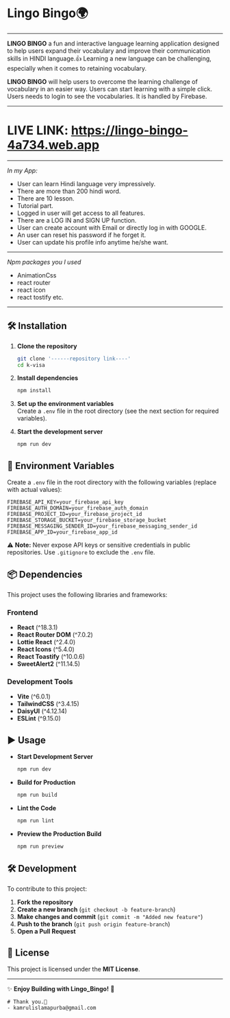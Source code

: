 # Lingo Bingo🌍

------------------------------

**LINGO BINGO**  a fun and interactive language learning application designed to help users expand their vocabulary and improve their communication skills in HINDI language.👍
Learning a new language can be challenging, especially when it comes to retaining vocabulary.

**LINGO BINGO** will help users to overcome the learning challenge of vocabulary in an easier way.  Users can start learning with a simple click. Users needs to login to see the vocabularies. It is handled by Firebase.  

------------------------------

# **LIVE LINK: https://lingo-bingo-4a734.web.app**

---------------------------

*In my App:*
  - User can learn Hindi language very impressively.
  - There are more than 200 hindi word.
  - There are 10 lesson.
  - Tutorial part.
  - Logged in user will get access to all features.
  - There are a LOG IN and SIGN UP function.
  - User can create account with Email or directly log in with GOOGLE.
  - An user can reset his password if he forget it. 
  - User can update his profile info anytime he/she want.

-----------------------------

*Npm packages you I used*
- AnimationCss
- react router
- react icon
- react tostify etc.

--------------------------

## 🛠 Installation  

1. **Clone the repository**  
   ```sh
   git clone '------repository link----'
   cd k-visa
   ```

2. **Install dependencies**  
   ```sh
   npm install
   ```

3. **Set up the environment variables**  
   Create a `.env` file in the root directory (see the next section for required variables).

4. **Start the development server**  
   ```sh
   npm run dev
   ```

## 🔧 Environment Variables  

Create a `.env` file in the root directory with the following variables (replace with actual values):  

```plaintext
FIREBASE_API_KEY=your_firebase_api_key
FIREBASE_AUTH_DOMAIN=your_firebase_auth_domain
FIREBASE_PROJECT_ID=your_firebase_project_id
FIREBASE_STORAGE_BUCKET=your_firebase_storage_bucket
FIREBASE_MESSAGING_SENDER_ID=your_firebase_messaging_sender_id
FIREBASE_APP_ID=your_firebase_app_id
```

⚠ **Note:** Never expose API keys or sensitive credentials in public repositories. Use `.gitignore` to exclude the `.env` file.

## 📦 Dependencies  

This project uses the following libraries and frameworks:

### Frontend  

- **React** (^18.3.1)  
- **React Router DOM** (^7.0.2)  
- **Lottie React** (^2.4.0)  
- **React Icons** (^5.4.0)  
- **React Toastify** (^10.0.6)  
- **SweetAlert2** (^11.14.5)  

### Development Tools  

- **Vite** (^6.0.1)  
- **TailwindCSS** (^3.4.15)  
- **DaisyUI** (^4.12.14)  
- **ESLint** (^9.15.0)  

## ▶ Usage  

- **Start Development Server**  
  ```sh
  npm run dev
  ```

- **Build for Production**  
  ```sh
  npm run build
  ```

- **Lint the Code**  
  ```sh
  npm run lint
  ```

- **Preview the Production Build**  
  ```sh
  npm run preview
  ```

## 🛠 Development  

To contribute to this project:

1. **Fork the repository**  
2. **Create a new branch** (`git checkout -b feature-branch`)  
3. **Make changes and commit** (`git commit -m "Added new feature"`)  
4. **Push to the branch** (`git push origin feature-branch`)  
5. **Open a Pull Request**  

## 📜 License  

This project is licensed under the **MIT License**.  

---

✨ **Enjoy Building with Lingo_Bingo!** 🚀
```
# Thank you.💐
- kamrulislamapurba@gmail.com

